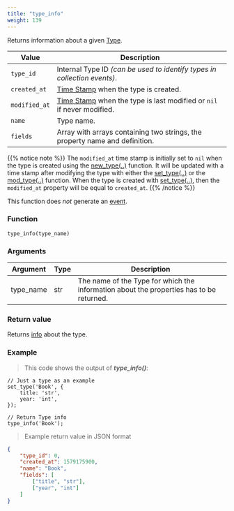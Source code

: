 ```yaml
---
title: "type_info"
weight: 139
---
```


Returns information about a given [Type](../../data-types/type).

Value | Description
------- | -----------
`type_id` | Internal Type ID *(can be used to identify types in collection events)*.
`created_at` | [Time Stamp](https://wikipedia.org/wiki/Unix_time) when the type is created.
`modified_at` | [Time Stamp](https://wikipedia.org/wiki/Unix_time) when the type is last modified or `nil` if never modified.
`name` | Type name.
`fields` | Array with arrays containing two strings, the property name and definition.

{{% notice note %}}
The `modified_at` time stamp is initially set to `nil` when the type is created using the [new_type(..)](../new_type) function.
It will be updated with a time stamp after modifying the type with either the [set_type(..)](../set_type) or the [mod_type(..)](../mod_type) function.
When the type is created with [set_type(..)](../set_type), then the `modified_at` property will be equal to `created_at`.
{{% /notice %}}

This function does *not* generate an [event](../../overview/events).

### Function

`type_info(type_name)`

### Arguments

Argument | Type | Description
-------- | ---- | -----------
type_name | str | The name of the Type for which the information about the properties has to be returned.


### Return value

Returns [info](../../data-types/info) about the type.

### Example

> This code shows the output of ***type_info()***:

```thingsdb,should_pass
// Just a type as an example
set_type('Book', {
    title: 'str',
    year: 'int',
});

// Return Type info
type_info('Book');
```

> Example return value in JSON format

```json
{
    "type_id": 0,
    "created_at": 1579175900,
    "name": "Book",
    "fields": [
        ["title", "str"],
        ["year", "int"]
    ]
}
```

